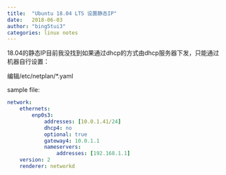 ```yaml
---
title:  "Ubuntu 18.04 LTS 设置静态IP"
date:   2018-06-03
author: "bing5tui3"
categories: linux notes
---
```


18.04的静态IP目前我没找到如果通过dhcp的方式由dhcp服务器下发，只能通过机器自行设置：

编辑/etc/netplan/*.yaml

sample file:
```yaml
network:
    ethernets:
        enp0s3:
            addresses: [10.0.1.41/24]
            dhcp4: no
            optional: true
            gateway4: 10.0.1.1
            nameservers:
                addresses: [192.168.1.1]
    version: 2
    renderer: networkd
```
